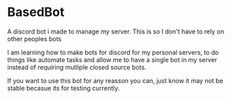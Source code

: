 # BasedBot

A discord bot i made to manage my server. This is so I don't have to rely on other peoples bots

I am learning how to make bots for discord for my personal servers, to do things like automate tasks and allow me to have a single bot in my server instead of requiring mutliple closed source bots. 

If you want to use this bot for any reasson you can, just know it may not be stable becasue its for testing currently. 
